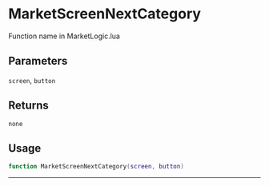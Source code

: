 # MarketScreenNextCategory
Function name in MarketLogic.lua
## Parameters
`screen`, `button`
## Returns
`none`
## Usage
```lua
function MarketScreenNextCategory(screen, button)
```
---
